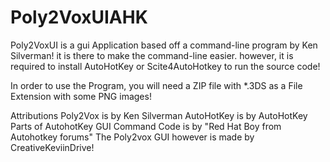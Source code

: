 # Poly2VoxUIAHK
Poly2VoxUI is a gui Application based off a command-line program by Ken Silverman! it is there to make the command-line easier. however, it is required to install AutoHotKey or Scite4AutoHotkey to run the source code!

In order to use the Program, you will need a ZIP file with *.3DS as a File Extension with some PNG images!

Attributions
Poly2Vox is by Ken Silverman
AutoHotKey is by AutoHotKey
Parts of AutohotKey GUI Command Code is by "Red Hat Boy from Autohotkey forums"
The Poly2vox GUI however is made by CreativeKeviinDrive!

